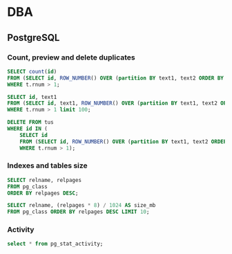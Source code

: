 # DBA

## PostgreSQL

### Count, preview and delete duplicates
```sql
SELECT count(id)
FROM (SELECT id, ROW_NUMBER() OVER (partition BY text1, text2 ORDER BY id) AS rnum FROM tus) t
WHERE t.rnum > 1;

SELECT id, text1
FROM (SELECT id, text1, ROW_NUMBER() OVER (partition BY text1, text2 ORDER BY id) AS rnum FROM tus) t
WHERE t.rnum > 1 limit 100;

DELETE FROM tus
WHERE id IN (
    SELECT id
    FROM (SELECT id, ROW_NUMBER() OVER (partition BY text1, text2 ORDER BY id) AS rnum FROM tus) t
    WHERE t.rnum > 1);
```

### Indexes and tables size

```sql
SELECT relname, relpages
FROM pg_class
ORDER BY relpages DESC;
```

```sql
SELECT relname, (relpages * 8) / 1024 AS size_mb
FROM pg_class ORDER BY relpages DESC LIMIT 10;
```

### Activity

```sql
select * from pg_stat_activity;
```
